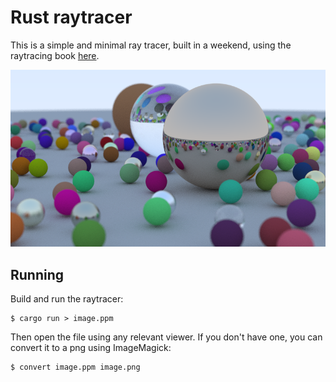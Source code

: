 # Rust raytracer

This is a simple and minimal ray tracer, built in a weekend, using the
raytracing book [here](https://raytracing.github.io/books/RayTracingInOneWeekend.html).

![Cover image](https://raw.githubusercontent.com/jedevc/rust-ray-tracer/master/cover.png)

## Running

Build and run the raytracer:

    $ cargo run > image.ppm

Then open the file using any relevant viewer. If you don't have one, you can
convert it to a png using ImageMagick:

    $ convert image.ppm image.png
